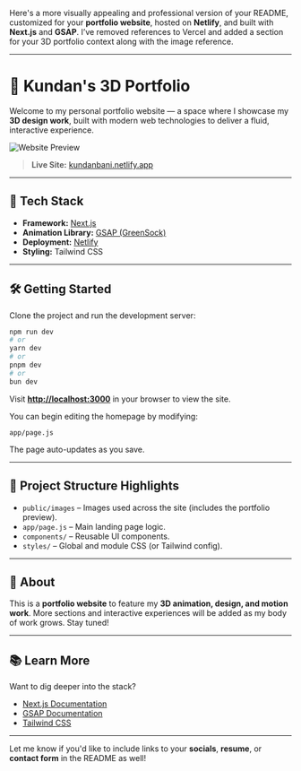 Here's a more visually appealing and professional version of your README, customized for your **portfolio website**, hosted on **Netlify**, and built with **Next.js** and **GSAP**. I’ve removed references to Vercel and added a section for your 3D portfolio context along with the image reference.

---

# 🎨 Kundan's 3D Portfolio

Welcome to my personal portfolio website — a space where I showcase my **3D design work**, built with modern web technologies to deliver a fluid, interactive experience.

![Website Preview](public/images/PRODUCT_RENDER.PNG)

> **Live Site:** [kundanbani.netlify.app](https://kundanbani.netlify.app/)

---

## 🚀 Tech Stack

* **Framework:** [Next.js](https://nextjs.org)
* **Animation Library:** [GSAP (GreenSock)](https://greensock.com/gsap/)
* **Deployment:** [Netlify](https://www.netlify.com/)
* **Styling:** Tailwind CSS

---

## 🛠 Getting Started

Clone the project and run the development server:

```bash
npm run dev
# or
yarn dev
# or
pnpm dev
# or
bun dev
```

Visit **[http://localhost:3000](http://localhost:3000)** in your browser to view the site.

You can begin editing the homepage by modifying:

```
app/page.js
```

The page auto-updates as you save.

---

## 📂 Project Structure Highlights

* `public/images` – Images used across the site (includes the portfolio preview).
* `app/page.js` – Main landing page logic.
* `components/` – Reusable UI components.
* `styles/` – Global and module CSS (or Tailwind config).

---

## 📌 About

This is a **portfolio website** to feature my **3D animation, design, and motion work**. More sections and interactive experiences will be added as my body of work grows. Stay tuned!

---

## 📚 Learn More

Want to dig deeper into the stack?

* [Next.js Documentation](https://nextjs.org/docs)
* [GSAP Documentation](https://greensock.com/docs/)
* [Tailwind CSS](https://tailwindcss.com/docs)

---

Let me know if you'd like to include links to your **socials**, **resume**, or **contact form** in the README as well!
